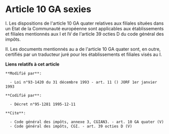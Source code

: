 # Article 10 GA sexies

I. Les dispositions de l'article 10 GA quater relatives aux filiales situées dans un Etat de la Communauté européenne sont
applicables aux établissements et filiales mentionnés aux I et IV de l'article 39 octies D du code général des impôts. 

II. Les documents mentionnés au a de l'article 10 GA quater sont, en outre, certifiés par un traducteur juré pour les
établissements et filiales visés au I.

**Liens relatifs à cet article**

	**Modifié par**:

	  - Loi n°93-1420 du 31 décembre 1993 - art. 11 () JORF 1er janvier 1993

	**Codifié par**:

	  - Décret n°95-1281 1995-12-11

	**Cite**:

	  - Code général des impôts, annexe 3, CGIAN3. - art. 10 GA quater (V)
	  - Code général des impôts, CGI. - art. 39 octies D (V)
